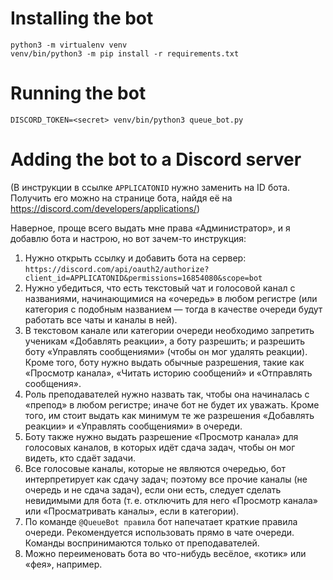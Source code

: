 # Installing the bot

```
python3 -m virtualenv venv
venv/bin/python3 -m pip install -r requirements.txt
```

# Running the bot

```
DISCORD_TOKEN=<secret> venv/bin/python3 queue_bot.py
```

# Adding the bot to a Discord server

(В инструкции в ссылке `APPLICATONID` нужно заменить на ID бота. Получить его можно на странице бота, найдя её на https://discord.com/developers/applications/)

Наверное, проще всего выдать мне права «Администратор», и я добавлю бота и настрою, но вот зачем-то инструкция:
1. Нужно открыть ссылку и добавить бота на сервер:
`https://discord.com/api/oauth2/authorize?client_id=APPLICATONID&permissions=16854080&scope=bot`
2. Нужно убедиться, что есть текстовый чат и голосовой канал с названиями, начинающимися на «очередь» в любом регистре (или категория с подобным названием — тогда в качестве очереди будут работать все чаты и каналы в ней).
3. В текстовом канале или категории очереди необходимо запретить ученикам «Добавлять реакции», а боту разрешить; и разрешить боту «Управлять сообщениями» (чтобы он мог удалять реакции). Кроме того, боту нужно выдать обычные разрешения, такие как «Просмотр канала», «Читать историю сообщений» и «Отправлять сообщения».
4. Роль преподавателей нужно назвать так, чтобы она начиналась с «препод» в любом регистре; иначе бот не будет их уважать. Кроме того, им стоит выдать как минимум те же разрешения «Добавлять реакции» и «Управлять сообщениями» в очереди.
5. Боту также нужно выдать разрешение «Просмотр канала» для голосовых каналов, в которых идёт сдача задач, чтобы он мог видеть, кто сдаёт задачи.
6. Все голосовые каналы, которые не являются очередью, бот интерпретирует как сдачу задач; поэтому все прочие каналы (не очередь и не сдача задач), если они есть, следует сделать невидимыми для бота (т. е. отключить для него «Просмотр канала» или «Просматривать каналы», если в категории).
7. По команде `@QueueBot правила` бот напечатает краткие правила очереди. Рекомендуется использовать прямо в чате очереди. Команды воспринимаются только от преподавателей.
8. Можно переименовать бота во что-нибудь весёлое, «котик» или «фея», например.
